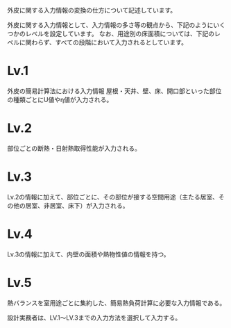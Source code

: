 外皮に関する入力情報の変換の仕方について記述しています。

外皮に関する入力情報として、入力情報の多さ等の観点から、下記のようにいくつかのレベルを設定しています。
なお、用途別の床面積については、下記のレベルに関わらず、すべての段階において入力されるとしています。

# Lv.1

外皮の簡易計算法における入力情報
屋根・天井、壁、床、開口部といった部位の種類ごとにU値やη値が入力される。

# Lv.2

部位ごとの断熱・日射熱取得性能が入力される。

# Lv.3

Lv.2の情報に加えて、部位ごとに、その部位が接する空間用途（主たる居室、その他の居室、非居室、床下）が入力される。

# Lv.4

Lv.3の情報に加えて、内壁の面積や熱物性値の情報を持つ。

# Lv.5

熱バランスを室用途ごとに集約した、簡易熱負荷計算に必要な入力情報である。


設計実務者は、LV.1～LV.3までの入力方法を選択して入力する。

